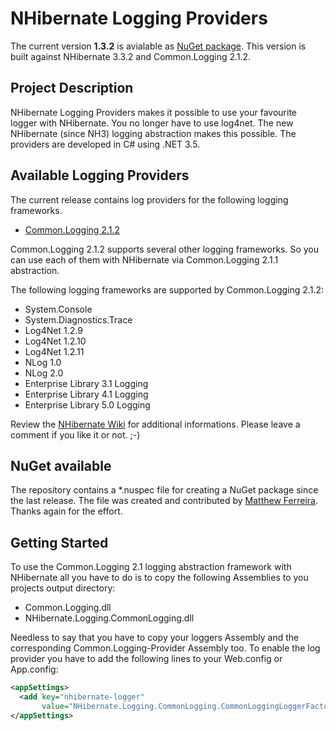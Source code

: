 NHibernate Logging Providers
============================
The current version **1.3.2** is avialable as [NuGet package](http://nuget.org/packages/NHibernate.Logging/).
This version is built against NHibernate 3.3.2 and Common.Logging 2.1.2.

Project Description
-------------------
NHibernate Logging Providers makes it possible to use your favourite logger with NHibernate. 
You no longer have to use log4net. The new NHibernate (since NH3) logging abstraction makes 
this possible. The providers are developed in C# using .NET 3.5.

Available Logging Providers
---------------------------
The current release contains log providers for the following logging frameworks.

* [Common.Logging 2.1.2](http://netcommon.sourceforge.net/)

Common.Logging 2.1.2 supports several other logging frameworks. So you can use
each of them with NHibernate via Common.Logging 2.1.1 abstraction.

The following logging frameworks are supported by Common.Logging 2.1.2:

* System.Console
* System.Diagnostics.Trace
* Log4Net 1.2.9
* Log4Net 1.2.10
* Log4Net 1.2.11
* NLog 1.0
* NLog 2.0
* Enterprise Library 3.1 Logging
* Enterprise Library 4.1 Logging
* Enterprise Library 5.0 Logging

Review the [NHibernate Wiki](http://nhforge.org/wikis/howtonh/using-nlog-via-common-logging-with-nhibernate.aspx) for additional informations. Please leave a comment if you 
like it or not. ;-)

NuGet available
---------------
The repository contains a *.nuspec file for creating a NuGet package since the last release. 
The file was created and contributed by [Matthew Ferreira](https://nuget.org/packages?q=Matthew%20Ferreira). 
Thanks again for the effort.

Getting Started
---------------
To use the Common.Logging 2.1 logging abstraction framework with NHibernate all you have 
to do is to copy the following Assemblies to you projects output directory:

* Common.Logging.dll
* NHibernate.Logging.CommonLogging.dll

Needless to say that you have to copy your loggers Assembly and the corresponding 
Common.Logging-Provider Assembly too. To enable the log provider you have to add the 
following lines to your Web.config or App.config:

```xml
<appSettings>
  <add key="nhibernate-logger" 
       value="NHibernate.Logging.CommonLogging.CommonLoggingLoggerFactory,  Hibernate.Logging.CommonLogging"/>
</appSettings>
```
